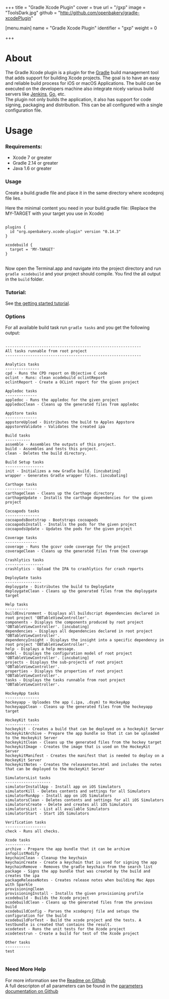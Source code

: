 +++
title = "Gradle Xcode Plugin"
cover = true
url = "/gxp"
image = "ToolsDark.jpg"
github = "http://github.com/openbakery/gradle-xcodePlugin"

[menu.main]
name = "Gradle Xcode Plugin"
identifier = "gxp"
weight = 0



+++

# About


The Gradle Xcode plugin is a plugin for the [Gradle](http://gradle.org) build management tool that adds support for building Xcode projects. The goal is to have an easy and reliable build process for iOS or macOS Applications. 
The build can be executed on the developers machine also integrate nicely various build servers like [Jenkins](http://jenkins-ci.org), [Go](http://go.cd), etc.  
The plugin not only builds the application, it also has support for code signing, packaging and distribution.
This can be all configured with a single configuration file.


# Usage

### Requirements:

* Xcode 7 or greater
* Gradle 2.14 or greater
* Java 1.6 or greater



### Usage

Create a build.gradle file and place it in the same directory where xcodeproj file lies.

Here the minimal content you need in your build.gradle file:
(Replace the MY-TARGET with your target you use in Xcode)


<pre>
<code class="groovy">
plugins {
  id "org.openbakery.xcode-plugin" version "0.14.3"
}

xcodebuild {
  target = 'MY-TARGET'
}
</code>
</pre>

Now open the Terminal.app and navigate into the project directory and run <code>gradle xcodebuild</code> and your project should compile. You find the all output in the <code>build</code> folder.

### Tutorial:

See [the getting started tutorial](getting-started.html).

### Options

For all available build task run <code>gradle tasks</code> and you get the following output:

<pre>
<code class="groovy">
------------------------------------------------------------
All tasks runnable from root project
------------------------------------------------------------

Analytics tasks
---------------
cpd - Runs the CPD report on Objective C code
oclint - Runs: clean xcodebuild oclintReport
oclintReport - Create a OCLint report for the given project

Appledoc tasks
--------------
appledoc - Runs the appledoc for the given project
appledocClean - Cleans up the generated files from appledoc

AppStore tasks
--------------
appstoreUpload - Distributes the build to Apples Appstore
appstoreValidate - Validates the created ipa

Build tasks
-----------
assemble - Assembles the outputs of this project.
build - Assembles and tests this project.
clean - Deletes the build directory.

Build Setup tasks
-----------------
init - Initializes a new Gradle build. [incubating]
wrapper - Generates Gradle wrapper files. [incubating]

Carthage tasks
--------------
carthageClean - Cleans up the Carthage directory
carthageUpdate - Installs the carthage dependencies for the given project

Cocoapods tasks
---------------
cocoapodsBootstrap - Bootstraps cocoapods
cocoapodsInstall - Installs the pods for the given project
cocoapodsUpdate - Updates the pods for the given project

Coverage tasks
--------------
coverage - Runs the gcovr code coverage for the project
coverageClean - Cleans up the generated files from the coverage

Crashlytics tasks
-----------------
crashlytics - Upload the IPA to crashlytics for crash reports

DeployGate tasks
----------------
deploygate - Distributes the build to DeployGate
deploygateClean - Cleans up the generated files from the deploygate target

Help tasks
----------
buildEnvironment - Displays all buildscript dependencies declared in root project 'OBTableViewController'.
components - Displays the components produced by root project 'OBTableViewController'. [incubating]
dependencies - Displays all dependencies declared in root project 'OBTableViewController'.
dependencyInsight - Displays the insight into a specific dependency in root project 'OBTableViewController'.
help - Displays a help message.
model - Displays the configuration model of root project 'OBTableViewController'. [incubating]
projects - Displays the sub-projects of root project 'OBTableViewController'.
properties - Displays the properties of root project 'OBTableViewController'.
tasks - Displays the tasks runnable from root project 'OBTableViewController'.

HockeyApp tasks
---------------
hockeyapp - Uploades the app (.ipa, .dsym) to HockeyApp
hockeyappClean - Cleans up the generated files from the hockeyapp target

HockeyKit tasks
---------------
hockeykit - Creates a build that can be deployed on a hockeykit Server
hockeykitArchive - Prepare the app bundle so that it can be uploaded to the Hockeykit Server
hockeykitClean - Cleans up the generated files from the hockey target
hockeykitImage - Creates the image that is used on the HockeyKit Server
hockeykitManifest - Creates the manifest that is needed to deploy on a HockeyKit Server
hockeykitNotes - Creates the releasenotes.html and includes the notes that can be deployed to the HockeyKit Server

SimulatorsList tasks
--------------------
simulatorInstallApp - Install app on iOS Simulators
simulatorKill - Deletes contents and settings for all Simulators
simulatorRunApp - Install app on iOS Simulators
simulatorsClean - Deletes contents and settings for all iOS Simulators
simulatorsCreate - Delete and creates all iOS Simulators
simulatorsList - List all available Simulators
simulatorStart - Start iOS Simulators

Verification tasks
------------------
check - Runs all checks.

Xcode tasks
-----------
archive - Prepare the app bundle that it can be archive
infoplistModify
keychainClean - Cleanup the keychain
keychainCreate - Create a keychain that is used for signing the app
keychainRemove - Removes the gradle keychain from the search list
package - Signs the app bundle that was created by the build and creates the ipa
packageReleaseNotes - Creates release notes when building Mac Apps with Sparkle
provisioningClean
provisioningInstall - Installs the given provisioning profile
xcodebuild - Builds the Xcode project
xcodebuildClean - Cleans up the generated files from the previous build
xcodebuildConfig - Parses the xcodeproj file and setups the configuration for the build
xcodebuildForTest - Build the xcode project and the tests. A testbundle is created that contains the result.
xcodetest - Runs the unit tests for the Xcode project
xcodetestrun - Create a build for test of the Xcode project

Other tasks
-----------
test
</code>
</pre>


### Need More Help

For more information see the [Readme on Github](https://github.com/openbakery/gradle-xcodePlugin/blob/master/README.md)  
A full descripton of all parameters can be found in the [parameters documentation on Github](https://github.com/openbakery/gradle-xcodePlugin/blob/master/Documentation/Parameters.md)
